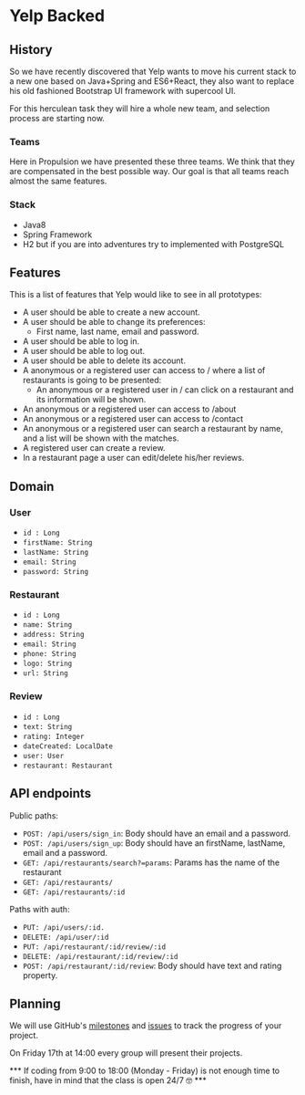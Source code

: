 # Yelp Backed

## History
So we have recently discovered that Yelp wants to move his current stack to a new one based on Java+Spring and ES6+React, they also want to replace his old fashioned Bootstrap UI framework with supercool UI. 

For this herculean task they will hire a whole new team, and selection process are starting now.

### Teams
Here in Propulsion we have presented these three teams. We think that they are compensated in the best possible way. Our goal is that all teams reach almost the same features.

### Stack
* Java8
* Spring Framework
* H2 but if you are into adventures try to implemented with PostgreSQL

## Features
This is a list of features that Yelp would like to see in all prototypes:
* A user should be able to create a new account.
* A user should be able to change its preferences: 
  * First name, last name, email and password.
* A user should be able to log in.
* A user should be able to log out.
* A user should be able to delete its account.
* A anonymous or a registered user can access to / where a list of restaurants is going to be presented:
  * An anonymous or a registered user in / can click on a restaurant and its information will be shown.
* An anonymous or a registered user can access to /about 
* An anonymous or a registered user can access to /contact
* An anonymous or a registered user can search a restaurant by name, and a list will be shown with the matches.
* A registered user can create a review.
* In a restaurant page a user can edit/delete his/her reviews.

## Domain
### User
* `id : Long`
* `firstName: String`
* `lastName: String`
* `email: String`
* `password: String`

### Restaurant
* `id : Long`
* `name: String`
* `address: String`
* `email: String`
* `phone: String`
* `logo: String`
* `url: String`

### Review
* `id : Long`
* `text: String`
* `rating: Integer`
* `dateCreated: LocalDate `
* `user: User`
* `restaurant: Restaurant`

## API endpoints

Public paths:
* `POST: /api/users/sign_in`: Body should have an email and a password.
* `POST: /api/users/sign_up`: Body should have an firstName, lastName, email and a password.
* `GET: /api/restaurants/search?=params`: Params has the name of the restaurant
* `GET: /api/restaurants/`
* `GET: /api/restaurants/:id`

Paths with auth:
* `PUT: /api/users/:id.`
* `DELETE: /api/user/:id`
* `PUT: /api/restaurant/:id/review/:id`
* `DELETE: /api/restaurant/:id/review/:id`
* `POST: /api/restaurant/:id/review`: Body should have text and rating property.


## Planning

We will use GitHub's [milestones]() and [issues]() to track the progress of your project.

On Friday 17th at 14:00 every group will present their projects.

*** If coding from 9:00 to 18:00 (Monday - Friday)  is not enough time to finish, have in mind that the class is open 24/7 🤓 ***
